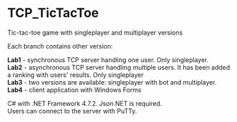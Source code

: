 # TCP_TicTacToe
Tic-tac-toe game with singleplayer and multiplayer versions  

Each branch contains other version:  

**Lab1** - synchronous TCP server handling one user. Only singleplayer.  
**Lab2** - asynchronous TCP server handling multiple users. It has been added a ranking with users' results. Only singleplayer  
**Lab3** - two versions are available: singleplayer with bot and multiplayer.   
**Lab4** - client application with Windows Forms 

C# with .NET Framework 4.7.2. Json.NET is required.  
Users can connect to the server with PuTTy.
